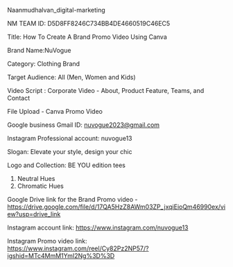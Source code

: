 Naanmudhalvan_digital-marketing

NM TEAM ID: D5D8FF8246C734BB4DE4660519C46EC5

Title: How To Create A Brand Promo Video Using Canva

Brand Name:NuVogue

Category: Clothing Brand

Target Audience: All (Men, Women and Kids)

Video Script : Corporate Video - About, Product Feature, Teams, and Contact

File Upload - Canva Promo Video

Google business Gmail ID: nuvogue2023@gmail.com

Instagram Professional account: nuvogue13

Slogan: Elevate your style, design your chic

Logo and Collection: BE YOU edition tees 

1. Neutral Hues
2. Chromatic Hues

Google Drive link for the Brand Promo video -https://drive.google.com/file/d/17QA5HzZ8AWm03ZP_jxqiEioQm46990ex/view?usp=drive_link

Instagram account link: https://www.instagram.com/nuvogue13

Instagram Promo video link: https://www.instagram.com/reel/Cy82Pz2NP57/?igshid=MTc4MmM1YmI2Ng%3D%3D

